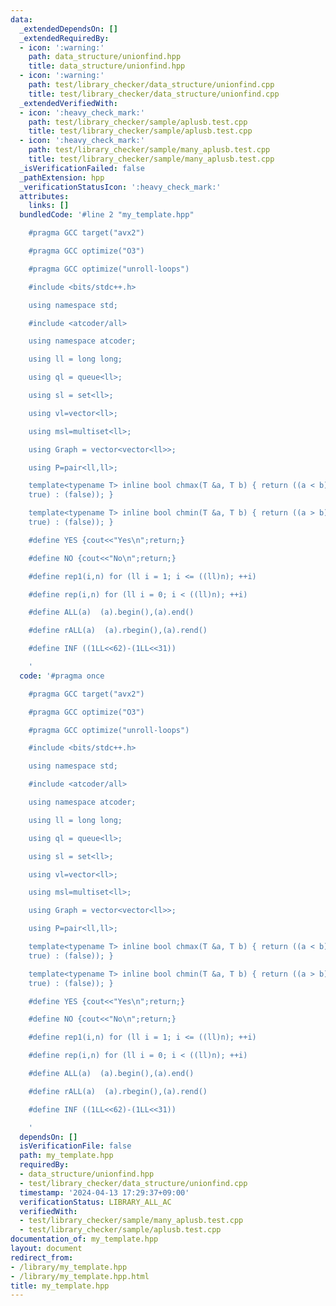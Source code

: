 ```yaml
---
data:
  _extendedDependsOn: []
  _extendedRequiredBy:
  - icon: ':warning:'
    path: data_structure/unionfind.hpp
    title: data_structure/unionfind.hpp
  - icon: ':warning:'
    path: test/library_checker/data_structure/unionfind.cpp
    title: test/library_checker/data_structure/unionfind.cpp
  _extendedVerifiedWith:
  - icon: ':heavy_check_mark:'
    path: test/library_checker/sample/aplusb.test.cpp
    title: test/library_checker/sample/aplusb.test.cpp
  - icon: ':heavy_check_mark:'
    path: test/library_checker/sample/many_aplusb.test.cpp
    title: test/library_checker/sample/many_aplusb.test.cpp
  _isVerificationFailed: false
  _pathExtension: hpp
  _verificationStatusIcon: ':heavy_check_mark:'
  attributes:
    links: []
  bundledCode: '#line 2 "my_template.hpp"

    #pragma GCC target("avx2")

    #pragma GCC optimize("O3")

    #pragma GCC optimize("unroll-loops")

    #include <bits/stdc++.h>

    using namespace std;

    #include <atcoder/all>

    using namespace atcoder;

    using ll = long long;

    using ql = queue<ll>;

    using sl = set<ll>;

    using vl=vector<ll>;

    using msl=multiset<ll>;

    using Graph = vector<vector<ll>>;

    using P=pair<ll,ll>;

    template<typename T> inline bool chmax(T &a, T b) { return ((a < b) ? (a = b,
    true) : (false)); }

    template<typename T> inline bool chmin(T &a, T b) { return ((a > b) ? (a = b,
    true) : (false)); }

    #define YES {cout<<"Yes\n";return;}

    #define NO {cout<<"No\n";return;}

    #define rep1(i,n) for (ll i = 1; i <= ((ll)n); ++i)

    #define rep(i,n) for (ll i = 0; i < ((ll)n); ++i)

    #define ALL(a)  (a).begin(),(a).end()

    #define rALL(a)  (a).rbegin(),(a).rend()

    #define INF ((1LL<<62)-(1LL<<31))

    '
  code: '#pragma once

    #pragma GCC target("avx2")

    #pragma GCC optimize("O3")

    #pragma GCC optimize("unroll-loops")

    #include <bits/stdc++.h>

    using namespace std;

    #include <atcoder/all>

    using namespace atcoder;

    using ll = long long;

    using ql = queue<ll>;

    using sl = set<ll>;

    using vl=vector<ll>;

    using msl=multiset<ll>;

    using Graph = vector<vector<ll>>;

    using P=pair<ll,ll>;

    template<typename T> inline bool chmax(T &a, T b) { return ((a < b) ? (a = b,
    true) : (false)); }

    template<typename T> inline bool chmin(T &a, T b) { return ((a > b) ? (a = b,
    true) : (false)); }

    #define YES {cout<<"Yes\n";return;}

    #define NO {cout<<"No\n";return;}

    #define rep1(i,n) for (ll i = 1; i <= ((ll)n); ++i)

    #define rep(i,n) for (ll i = 0; i < ((ll)n); ++i)

    #define ALL(a)  (a).begin(),(a).end()

    #define rALL(a)  (a).rbegin(),(a).rend()

    #define INF ((1LL<<62)-(1LL<<31))

    '
  dependsOn: []
  isVerificationFile: false
  path: my_template.hpp
  requiredBy:
  - data_structure/unionfind.hpp
  - test/library_checker/data_structure/unionfind.cpp
  timestamp: '2024-04-13 17:29:37+09:00'
  verificationStatus: LIBRARY_ALL_AC
  verifiedWith:
  - test/library_checker/sample/many_aplusb.test.cpp
  - test/library_checker/sample/aplusb.test.cpp
documentation_of: my_template.hpp
layout: document
redirect_from:
- /library/my_template.hpp
- /library/my_template.hpp.html
title: my_template.hpp
---
```

